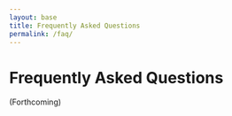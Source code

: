```yaml
---
layout: base
title: Frequently Asked Questions
permalink: /faq/
---
```


# Frequently Asked Questions

(Forthcoming)
